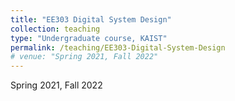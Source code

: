 ```yaml
---
title: "EE303 Digital System Design"
collection: teaching
type: "Undergraduate course, KAIST"
permalink: /teaching/EE303-Digital-System-Design
# venue: "Spring 2021, Fall 2022"
---
```

Spring 2021, Fall 2022